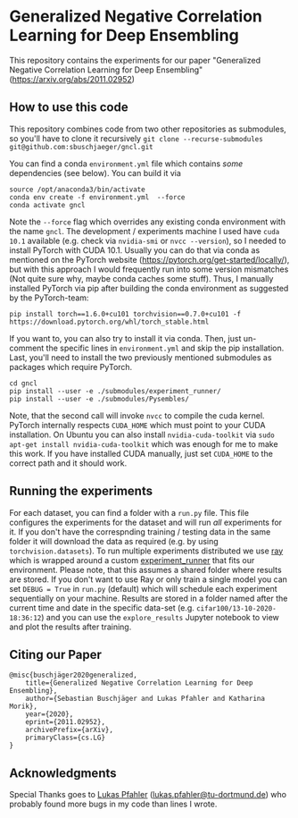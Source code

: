 # Generalized Negative Correlation Learning for Deep Ensembling

This repository contains the experiments for our paper "Generalized Negative Correlation Learning for Deep Ensembling" (https://arxiv.org/abs/2011.02952)

## How to use this code
This repository combines code from two other repositories as submodules, so you'll have to clone it recursively
`git clone --recurse-submodules git@github.com:sbuschjaeger/gncl.git`

You can find a conda `environment.yml` file which contains *some* dependencies (see below). You can build it via

    source /opt/anaconda3/bin/activate 
    conda env create -f environment.yml  --force
    conda activate gncl

Note the `--force` flag which overrides any existing conda environment with the name `gncl`. The development / experiments machine I used have `cuda 10.1` available (e.g. check via `nvidia-smi` or `nvcc --version`), so I needed to install PyTorch with CUDA 10.1. Usually you can do that via conda as mentioned on the PyTorch website (https://pytorch.org/get-started/locally/), but with this approach I would frequently run into some version mismatches (Not quite sure why, maybe conda caches some stuff). Thus, I manually installed PyTorch via pip after building the conda environment as suggested by the PyTorch-team:

`pip install torch==1.6.0+cu101 torchvision==0.7.0+cu101 -f https://download.pytorch.org/whl/torch_stable.html`

If you want to, you can also try to install it via conda. Then, just un-comment the specific lines in `environment.yml` and skip the pip installation. Last, you'll need to install the two previously mentioned submodules as packages which require PyTorch.

    cd gncl
    pip install --user -e ./submodules/experiment_runner/
    pip install --user -e ./submodules/Pysembles/

Note, that the second call will invoke `nvcc` to compile the cuda kernel. PyTorch internally respects `CUDA_HOME` which must point to your CUDA installation. On Ubuntu you can also install `nvidia-cuda-toolkit` via `sudo apt-get install nvidia-cuda-toolkit` which was enough for me to make this work. If you have installed CUDA manually, just set `CUDA_HOME` to the correct path and it should work.

## Running the experiments

For each dataset, you can find a folder with a `run.py` file. This file configures the experiments for the dataset and will run _all_ experiments for it. If you don't have the correspnding training / testing data in the same folder it will download the data as required (e.g. by using `torchvision.datasets`). To run multiple experiments distributed we use [ray](https://github.com/ray-project/) which is wrapped around a custom [experiment_runner](https://github.com/sbuschjaeger/experiment_runner) that fits our environment. Please note, that this assumes a shared folder where results are stored.
If you don't want to use Ray or only train a single model you can set `DEBUG = True` in `run.py` (default) which will schedule each experiment sequentially on your machine. Results are stored in a folder named after the current time and date in the specific data-set (e.g. `cifar100/13-10-2020-18:36:12`) and you can use the `explore_results` Jupyter notebook to view and plot the results after training. 

## Citing our Paper

    @misc{buschjäger2020generalized,
        title={Generalized Negative Correlation Learning for Deep Ensembling}, 
        author={Sebastian Buschjäger and Lukas Pfahler and Katharina Morik},
        year={2020},
        eprint={2011.02952},
        archivePrefix={arXiv},
        primaryClass={cs.LG}
    }

## Acknowledgments 
Special Thanks goes to [Lukas Pfahler](https://github.com/Whadup) (lukas.pfahler@tu-dortmund.de) who probably found more bugs in my code than lines I wrote. 